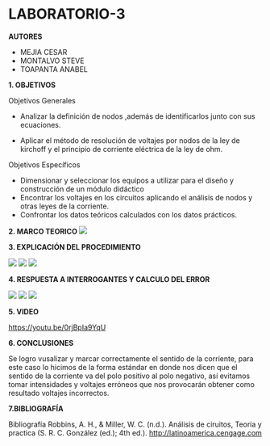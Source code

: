 # LABORATORIO-3

**AUTORES**

- MEJIA CESAR
- MONTALVO STEVE
- TOAPANTA ANABEL

**1. OBJETIVOS**

Objetivos Generales


- Analizar la definición de nodos ,además de identificarlos junto con sus ecuaciones.

- Aplicar el método de resolución de voltajes por nodos de la ley de kirchoff y el principio de corriente eléctrica de la ley de ohm.

Objetivos Específicos

- Dimensionar y seleccionar los equipos a utilizar para el diseño y construcción de un módulo didáctico 
- Encontrar los voltajes en los circuitos aplicando el análisis de nodos y otras leyes de la corriente.
- Confrontar los datos teóricos calculados con los datos prácticos.

**2. MARCO TEORICO**
![](https://github.com/Anabeltoapanta/LABORATORIO-3/blob/main/Laboratorio%203.jpg)

**3. EXPLICACIÓN DEL PROCEDIMIENTO**

![](https://github.com/Anabeltoapanta/LABORATORIO-3/blob/main/1.jpg)
![](https://github.com/Anabeltoapanta/LABORATORIO-3/blob/main/2.jpg)
![](https://github.com/Anabeltoapanta/LABORATORIO-3/blob/main/3.jpg)

**4. RESPUESTA A INTERROGANTES Y CALCULO DEL ERROR**

![](https://github.com/Anabeltoapanta/LABORATORIO-3/blob/main/4.jpg)
![](https://github.com/Anabeltoapanta/LABORATORIO-3/blob/main/5.jpg)
![](https://github.com/Anabeltoapanta/LABORATORIO-3/blob/main/6.jpg)

**5. VIDEO**

https://youtu.be/0rjBpIa9YqU


**6. CONCLUSIONES**

Se logro vusalizar y marcar correctamente el sentido de la corriente, para este caso lo hicimos de la forma estándar en donde nos dicen que el sentido de la corriente va del polo positivo al polo negativo, así evitamos tomar intensidades y voltajes erróneos que nos provocarán obtener como resultado voltajes incorrectos.



**7.BIBLIOGRAFÍA**

Bibliografía
 Robbins, A. H., & Miller, W. C. (n.d.). Análisis de ciruitos, Teoria y practica (S. R. C. González (ed.); 4th ed.). http://latinoamerica.cengage.com

